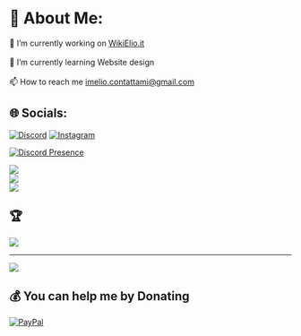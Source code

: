 # 💫 About Me:
🔭 I’m currently working on [WikiElio.it](https://wikielio.it)<br><br>🌱 I’m currently learning Website design<br><br>📫 How to reach me imelio.contattami@gmail.com


## 🌐 Socials:
[![Discord](https://img.shields.io/badge/Discord-%237289DA.svg?logo=discord&logoColor=white)](https://discord.gg/https://discord.com/users/398870857050619916) [![Instagram](https://img.shields.io/badge/Instagram-%23E4405F.svg?logo=Instagram&logoColor=white)](https://instagram.com/leliozzzonfire) 


[![Discord Presence](https://lanyard.cnrad.dev/api/398870857050619916?theme=dark&bg=282A36&borderRadius=15px&animated=true)](https://discord.com/users/398870857050619916)
<br>

![](https://github-readme-stats.vercel.app/api?username=ImElio&theme=merko&hide_border=false&include_all_commits=true&count_private=true)<br/>
![](https://github-readme-streak-stats.herokuapp.com/?user=ImElio&theme=merko&hide_border=false)<br/>
![](https://github-readme-stats.vercel.app/api/top-langs/?username=ImElio&theme=merko&hide_border=false&include_all_commits=true&count_private=true&layout=compact)

## 🏆
![](https://github-profile-trophy.vercel.app/?username=ImElio&theme=merko&no-frame=false&no-bg=true&margin-w=4)

---
[![](https://visitcount.itsvg.in/api?id=ImElio&icon=0&color=0)](https://visitcount.itsvg.in)

  ## 💰 You can help me by Donating
  [![PayPal](https://img.shields.io/badge/PayPal-00457C?style=for-the-badge&logo=paypal&logoColor=white)](https://paypal.me/Paypal.me/CallMeElio) 

  
<!-- Proudly created with GPRM ( https://gprm.itsvg.in ) -->
